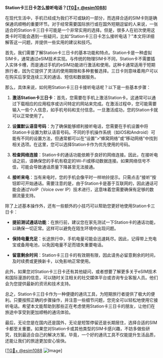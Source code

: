 **Station卡三日卡怎么接听电话？[[TG💪+ @esim1088](https://t.me/s/esim1088)]**

在现代生活中，手机已经成为我们不可或缺的一部分，而选择合适的SIM卡则是确保通讯顺畅的重要环节。对于经常需要国际旅行或在国外短期逗留的人来说，一张适合的Station卡三日卡可能是一个非常实用的选择。但是，很多人在初次使用这类卡时可能会遇到一些疑问，比如“Station卡三日卡怎么接听电话？”本文将详细解答这一问题，并提供一些实用的建议和技巧。

首先，我们需要了解Station卡三日卡的基本功能和特点。Station卡是一种虚拟SIM卡，通常通过eSIM技术实现。与传统的物理SIM卡不同，Station卡不需要插入实体卡槽，而是通过手机的eSIM功能进行激活和使用。这种卡通常适用于短期旅行者，因为它提供了灵活的使用期限和多种套餐选择。三日卡则意味着用户可以在购买后享受连续三天的通话、短信和数据服务。

那么，具体来说，如何用Station卡三日卡接听电话呢？以下是一些基本步骤：

1. **激活Station卡三日卡**：首先，您需要在手机上激活Station卡。这通常可以通过下载相应的应用程序或访问特定的网站来完成。在激活过程中，您可能需要输入一些个人信息，如手机号码和支付信息。一旦激活成功，您的Station卡就可以正常使用了。

2. **设置默认语音号码**：为了确保能够顺利接听电话，您需要在手机设置中将Station卡设置为默认语音号码。不同的手机操作系统（如iOS和Android）可能有不同的设置方法，但通常都可以在“设置”>“蜂窝网络”或“移动网络”中找到相关选项。在这里，您可以选择Station卡作为优先使用的号码。

3. **检查网络连接**：Station卡的通话功能依赖于良好的网络连接。因此，在接听电话之前，请确保您的手机有稳定的Wi-Fi或移动数据连接。如果网络信号不佳，可能会导致通话质量下降甚至无法接通。

4. **接听来电**：当有来电时，您的手机会像平时一样响铃提示。只需点击“接听”按钮即可开始通话。需要注意的是，由于Station卡是基于互联网的，因此通话可能会通过VoIP（Voice over IP）技术进行，这意味着您需要确保有足够的数据流量支持。

除了上述基本操作外，还有一些额外的小技巧可以帮助您更好地使用Station卡三日卡：

- **提前测试通话功能**：在旅行前，建议您在家先测试一下Station卡的通话功能，以确保一切正常。这样可以避免在陌生环境中出现问题。
  
- **保持电量充足**：长途旅行中，手机电量可能会迅速耗尽。因此，记得带上充电宝或备用电池，以免因电量不足而错失重要电话。

- **留意剩余时间**：Station卡三日卡的有效期有限，因此请务必留意剩余的时间，及时续费或更换新卡，以免影响正常使用。

此外，如果您对Station卡三日卡还有其他疑问，或者想要了解更多关于eSIM技术和国际漫游的信息，可以随时关注相关的社交媒体平台或咨询专业客服人员。他们会为您提供最新的资讯和技术支持。

总之，Station卡三日卡作为一种便捷的通讯工具，为短期旅行者提供了极大的便利。只要按照正确的步骤操作，并注意一些细节问题，您完全可以轻松地使用它接听电话。希望本文能帮助到那些正在考虑使用Station卡三日卡的朋友，让他们在旅途中享受到更加顺畅的通讯体验。

最后，无论您是在国内还是国外，无论是短暂停留还是长期居住，选择合适的SIM卡都至关重要。如果您对Station卡或其他类型的SIM卡感兴趣，不妨多做些研究，找到最适合自己的解决方案。毕竟，一个好的通讯工具不仅能提升生活品质，还能让我们的旅途更加安心愉快。

[[TG💪+ @esim1088](https://t.me/s/esim1088) ![Image](https://i.postimg.cc/4NQfJmqS/Snipaste-2025-05-13-00-14-12.png)]